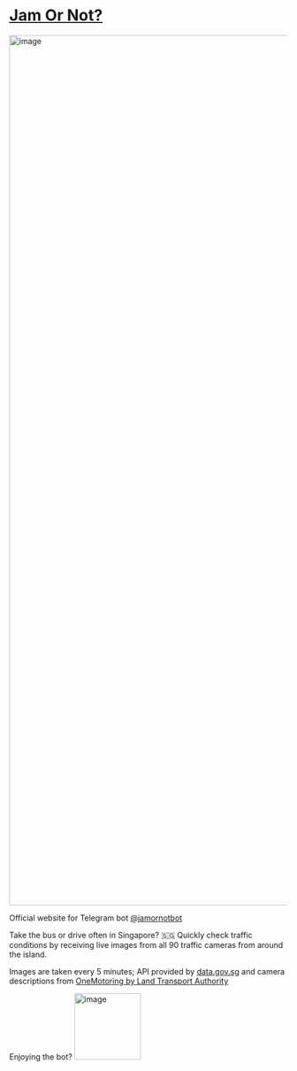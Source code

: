# [Jam Or Not?](https://jamornot.vercel.app)

<img width="1573" alt="image" src="https://github.com/russellkua/jamornot-site/assets/34262970/e21a2445-7d59-47b7-aedb-c3a8c27d1ea3">

Official website for Telegram bot [@jamornotbot](https://t.me/jamornotbot)

Take the bus or drive often in Singapore? 🇸🇬 Quickly check traffic conditions by receiving live images from all 90 traffic cameras from around the island.

Images are taken every 5 minutes; API provided by [data.gov.sg](https://data.gov.sg) and camera descriptions from [OneMotoring by Land Transport Authority](https://onemotoring.lta.gov.sg)

Enjoying the bot?
[<img width="120" alt="image" src="https://github.com/russellkua/jamornot-site/assets/34262970/3e7e054b-3189-400c-95e5-c011b95ea173">](https://www.buymeacoffee.com/ugwthivstr)
